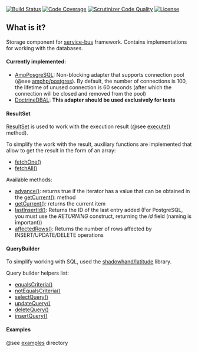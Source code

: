 [![Build Status](https://travis-ci.org/mmasiukevich/storage.svg?branch=master)](https://travis-ci.org/mmasiukevich/storage)
[![Code Coverage](https://scrutinizer-ci.com/g/mmasiukevich/storage/badges/coverage.png?b=master)](https://scrutinizer-ci.com/g/mmasiukevich/storage/?branch=master)
[![Scrutinizer Code Quality](https://scrutinizer-ci.com/g/mmasiukevich/storage/badges/quality-score.png?b=master)](https://scrutinizer-ci.com/g/mmasiukevich/storage/?branch=master)
[![License](https://poser.pugx.org/mmasiukevich/storage/license)](https://packagist.org/packages/mmasiukevich/storage)

## What is it?

Storage component for [service-bus](https://github.com/mmasiukevich/service-bus) framework. Contains implementations for working with the databases.

#### Currently implemented:
* [AmpPosgreSQL](https://github.com/mmasiukevich/storage/blob/master/src/AmpPosgreSQL/AmpPostgreSQLAdapter.php): Non-blocking adapter that supports connection pool (@see [amphp/postgres](https://github.com/amphp/postgres)). By default, the number of connections is 100, the lifetime of unused connection is 60 seconds (after which the connection will be closed and removed from the pool)
* [DoctrineDBAL](https://github.com/mmasiukevich/storage/blob/master/src/DoctrineDBAL/DoctrineDBALAdapter.php): **This adapter should be used exclusively for tests**

#### ResultSet

[ResultSet](https://github.com/mmasiukevich/storage/blob/master/src/ResultSet.php) is used to work with the execution result (@see [execute()](https://github.com/mmasiukevich/storage/blob/master/src/QueryExecutor.php#L35) method).

To simplify the work with the result, auxiliary functions are implemented that allow to get the result in the form of an array:

* [fetchOne()](https://github.com/mmasiukevich/storage/blob/master/src/functions.php#L73)
* [fetchAll()](https://github.com/mmasiukevich/storage/blob/master/src/functions.php#L41)

Available methods:

* [advance()](https://github.com/mmasiukevich/storage/blob/master/src/ResultSet.php#L30): returns true if the iterator has a value that can be obtained in the [getCurrent()](https://github.com/mmasiukevich/storage/blob/master/src/ResultSet.php#L39): method
* [getCurrent()](https://github.com/mmasiukevich/storage/blob/master/src/ResultSet.php#L39): returns the current item
* [lastInsertId()](https://github.com/mmasiukevich/storage/blob/master/src/ResultSet.php#L50): Returns the ID of the last entry added (For PostgreSQL, you must use the *RETURNING* construct, returning the *id* field (naming is important))
* [affectedRows()](https://github.com/mmasiukevich/storage/blob/master/src/ResultSet.php#L57): Returns the number of rows affected by INSERT/UPDATE/DELETE operations

#### QueryBuilder

To simplify working with SQL, used the [shadowhand/latitude](https://github.com/shadowhand/latitude) library.

Query builder helpers list:

* [equalsCriteria()](https://github.com/mmasiukevich/storage/blob/master/src/functions.php#L112)
* [notEqualsCriteria()](https://github.com/mmasiukevich/storage/blob/master/src/functions.php#L130)
* [selectQuery()](https://github.com/mmasiukevich/storage/blob/master/src/functions.php#L162)
* [updateQuery()](https://github.com/mmasiukevich/storage/blob/master/src/functions.php#L175)
* [deleteQuery()](https://github.com/mmasiukevich/storage/blob/master/src/functions.php#L187)
* [insertQuery()](https://github.com/mmasiukevich/storage/blob/master/src/functions.php#L200)

#### Examples

@see [examples](https://github.com/mmasiukevich/storage/tree/master/examples) directory
